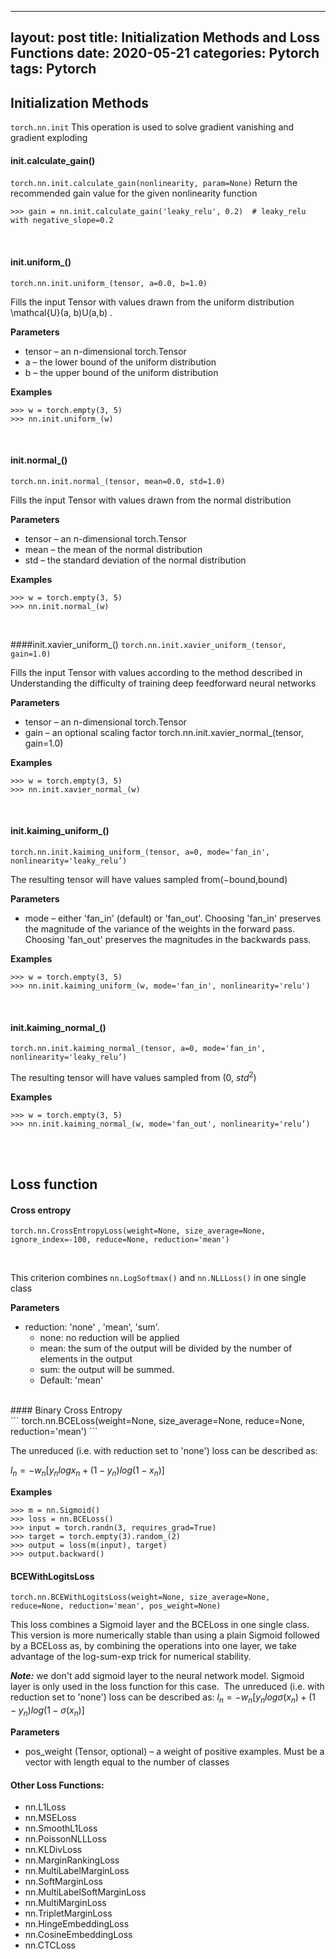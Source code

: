 
---
layout: post
title: Initialization Methods and Loss Functions
date: 2020-05-21
categories: Pytorch
tags: Pytorch
---

## Initialization Methods

<code>torch.nn.init</code>
This operation is used to solve gradient vanishing and gradient exploding

#### init.calculate_gain()
<code>torch.nn.init.calculate_gain(nonlinearity, param=None)</code>
Return the recommended gain value for the given nonlinearity function

```
>>> gain = nn.init.calculate_gain('leaky_relu', 0.2)  # leaky_relu with negative_slope=0.2
```
<br>

#### init.uniform_()
<code>torch.nn.init.uniform_(tensor, a=0.0, b=1.0)</code>

Fills the input Tensor with values drawn from the uniform distribution \mathcal{U}(a, b)U(a,b) .

**Parameters**
* tensor – an n-dimensional torch.Tensor
* a – the lower bound of the uniform distribution
* b – the upper bound of the uniform distribution

**Examples**
```
>>> w = torch.empty(3, 5)
>>> nn.init.uniform_(w)
```
<br>

#### init.normal_()
<code>torch.nn.init.normal_(tensor, mean=0.0, std=1.0)</code>

Fills the input Tensor with values drawn from the normal distribution 

**Parameters**
* tensor – an n-dimensional torch.Tensor
* mean – the mean of the normal distribution
* std – the standard deviation of the normal distribution

**Examples**
```
>>> w = torch.empty(3, 5)
>>> nn.init.normal_(w)
```
<br>

####init.xavier_uniform_()
<code>torch.nn.init.xavier_uniform_(tensor, gain=1.0)</code>

Fills the input Tensor with values according to the method described in Understanding the difficulty of training deep feedforward neural networks

**Parameters**
* tensor – an n-dimensional torch.Tensor
* gain – an optional scaling factor
torch.nn.init.xavier_normal_(tensor, gain=1.0)

**Examples**
```
>>> w = torch.empty(3, 5)
>>> nn.init.xavier_normal_(w)
```
<br>

#### init.kaiming_uniform_()
```
torch.nn.init.kaiming_uniform_(tensor, a=0, mode='fan_in', nonlinearity='leaky_relu’)
```
The resulting tensor will have values sampled from(−bound,bound) 


**Parameters**
- mode – either 'fan_in' (default) or 'fan_out'. Choosing 'fan_in' preserves the magnitude of the variance of the weights in the forward pass. Choosing 'fan_out' preserves the magnitudes in the backwards pass.

**Examples**
```
>>> w = torch.empty(3, 5)
>>> nn.init.kaiming_uniform_(w, mode='fan_in', nonlinearity='relu')
```
<br>

#### init.kaiming_normal_()
```
torch.nn.init.kaiming_normal_(tensor, a=0, mode='fan_in', nonlinearity='leaky_relu’)
```
The resulting tensor will have values sampled from (0, $std^2$)

**Examples**
```
>>> w = torch.empty(3, 5)
>>> nn.init.kaiming_normal_(w, mode='fan_out', nonlinearity='relu’)
```
<br><br>


## Loss function

#### Cross entropy
```
torch.nn.CrossEntropyLoss(weight=None, size_average=None, ignore_index=-100, reduce=None, reduction='mean')
```
<br>

This criterion combines <code>nn.LogSoftmax()</code> and <code>nn.NLLLoss()</code> in one single class

**Parameters**
- reduction: 'none' , 'mean', 'sum'.
    - none: no reduction will be applied
    - mean: the sum of the output will be divided by the number of elements in the output
    - sum: the output will be summed. 
    - Default: 'mean'

<br>
#### Binary Cross Entropy <br>
```
torch.nn.BCELoss(weight=None, size_average=None, reduce=None, reduction='mean')
```


The unreduced (i.e. with reduction set to 'none') loss can be described as:

$l_n = -w_n[y_nlogx_n + (1-y_n)log(1-x_n)]$ 

**Examples**
```
>>> m = nn.Sigmoid()
>>> loss = nn.BCELoss()
>>> input = torch.randn(3, requires_grad=True)
>>> target = torch.empty(3).random_(2)
>>> output = loss(m(input), target)
>>> output.backward()
```

#### BCEWithLogitsLoss<br>
```
torch.nn.BCEWithLogitsLoss(weight=None, size_average=None, reduce=None, reduction='mean', pos_weight=None)
```
This loss combines a Sigmoid layer and the BCELoss in one single class. This version is more numerically stable than using a plain Sigmoid followed by a BCELoss as, by combining the operations into one layer, we take advantage of the log-sum-exp trick for numerical stability.

***Note:*** we don't add sigmoid layer to the neural network model. Sigmoid layer is only used in the loss function for this case.
​
The unreduced (i.e. with reduction set to 'none') loss can be described as:
$l_n = -w_n[y_nlogσ(x_n) + (1-y_n)log(1-σ(x_n)]$ 

**Parameters**
- pos_weight (Tensor, optional) – a weight of positive examples. Must be a vector with length equal to the number of classes

#### Other Loss Functions:
- nn.L1Loss
- nn.MSELoss
- nn.SmoothL1Loss
- nn.PoissonNLLLoss
- nn.KLDivLoss
- nn.MarginRankingLoss
- nn.MultiLabelMarginLoss
- nn.SoftMarginLoss
- nn.MultiLabelSoftMarginLoss
- nn.MultiMarginLoss
- nn.TripletMarginLoss
- nn.HingeEmbeddingLoss
- nn.CosineEmbeddingLoss
- nn.CTCLoss